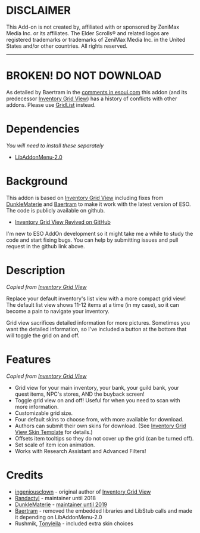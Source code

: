 # DISCLAIMER

This Add-on is not created by, affiliated with or sponsored by ZeniMax Media Inc. or its affiliates. The Elder Scrolls® and related logos are registered trademarks or trademarks of ZeniMax Media Inc. in the United States and/or other countries. All rights reserved.

---

# BROKEN! DO NOT DOWNLOAD

As detailed by Baertram in the [comments in esoui.com](https://www.esoui.com/downloads/info3350-BROKENDONOTDOWNLOAD-InventoryGridViewRevived.html#comments) this addon (and its predecessor [Inventory Grid View](https://www.esoui.com/downloads/info65-InventoryGridView.html)) has a history of conflicts with other addons. Please use [GridList](https://www.esoui.com/downloads/info2341-GridList.html) instead.

# Dependencies

*You will need to install these separately*

* [LibAddonMenu-2.0](https://www.esoui.com/downloads/info7-LibAddonMenu.html)

# Background

This addon is based on [Inventory Grid View](https://www.esoui.com/downloads/info65-InventoryGridView.html) including fixes from [DunkleMaterie](https://www.esoui.com/forums/member.php?action=getinfo&userid=42697) and [Baertram](https://www.esoui.com/forums/member.php?u=2028) to make it work with the latest version of ESO. The code is publicly available on github.

* [Inventory Grid View Revived on GitHub](https://github.com/smmalmansoori/InventoryGridViewRevived)

I'm new to ESO AddOn development so it might take me a while to study the code and start fixing bugs. You can help by submitting issues and pull request in the github link above.

# Description

*Copied from [Inventory Grid View](https://www.esoui.com/downloads/info65-InventoryGridView.html)*

Replace your default inventory's list view with a more compact grid view! The default list view shows 11-12 items at a time (in my case), so it can become a pain to navigate your inventory.

Grid view sacrifices detailed information for more pictures. Sometimes you want the detailed information, so I've included a button at the bottom that will toggle the grid on and off.

# Features

*Copied from [Inventory Grid View](https://www.esoui.com/downloads/info65-InventoryGridView.html)*

* Grid view for your main inventory, your bank, your guild bank, your quest items, NPC's stores, AND the buyback screen!
* Toggle grid view on and off! Useful for when you need to scan with more information.
* Customizable grid size.
* Four default skins to choose from, with more available for download.
* Authors can submit their own skins for download. (See [Inventory Grid View Skin Template](http://www.esoui.com/downloads/info583-InventoryGridViewSkinTemplate.html) for details.)
* Offsets item tooltips so they do not cover up the grid (can be turned off).
* Set scale of item icon animation.
* Works with Research Assistant and Advanced Filters!

# Credits

* [ingeniousclown](https://www.esoui.com/forums/member.php?action=getinfo&userid=460) - original author of [Inventory Grid View](https://www.esoui.com/downloads/info65-InventoryGridView.html)
* [Randactyl](https://www.esoui.com/forums/member.php?action=getinfo&userid=4309) - maintainer until 2018
* [DunkleMaterie](https://www.esoui.com/forums/member.php?action=getinfo&userid=42697) - [maintainer until 2019](https://www.esoui.com/downloads/info2227-InventoryGridView.html#info)
* [Baertram](https://www.esoui.com/forums/member.php?u=2028) - removed the embedded libraries and LibStub calls and made it depending on LibAddonMenu-2.0
* Rushmik, [Tonyleila](https://www.esoui.com/forums/member.php?userid=1742) - included extra skin choices
